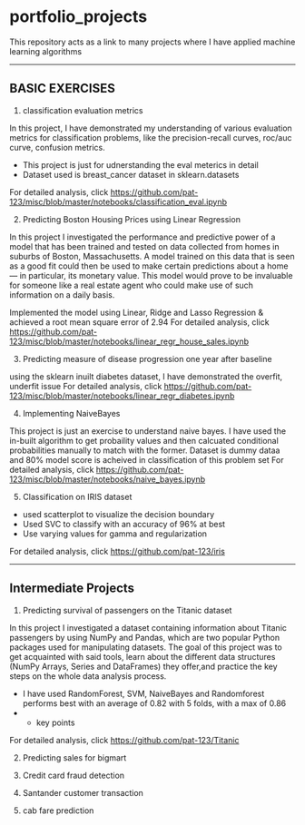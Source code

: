 # portfolio_projects
This repository acts as a link to many projects where I have applied machine learning algorithms

----------------------------------------------------
BASIC EXERCISES
---------------------------------------------------
1. classification evaluation metrics

In this project, I have demonstrated my understanding of various evaluation metrics for classification problems, like the precision-recall curves, roc/auc curve, confusion metrics.
- This project is just for udnerstanding the eval meterics in detail
- Dataset used is breast_cancer dataset in sklearn.datasets

For detailed analysis, click https://github.com/pat-123/misc/blob/master/notebooks/classification_eval.ipynb

2. Predicting Boston Housing Prices using Linear Regression

In this project I investigated the performance and predictive power of a model that has been trained and tested on data collected from homes in suburbs of Boston, Massachusetts. A model trained on this data that is seen as a good fit could then be used to make certain predictions about a home — in particular, its monetary value. This model would prove to be invaluable for someone like a real estate agent who could make use of such information on a daily basis.

Implemented the model using Linear, Ridge and Lasso Regression & achieved a root mean square error of 2.94
For detailed analysis, click https://github.com/pat-123/misc/blob/master/notebooks/linear_regr_house_sales.ipynb

3. Predicting measure of disease progression one year after baseline

using the sklearn inuilt diabetes dataset, I have demonstrated the overfit, underfit issue
For detailed analysis, click https://github.com/pat-123/misc/blob/master/notebooks/linear_regr_diabetes.ipynb

4. Implementing NaiveBayes

This project is just an exercise to understand naive bayes. I have used the in-built algorithm to get probaility values and then calcuated conditional probabilities manually to match with the former.
Dataset is dummy dataa and 80% model score is acheived in classification of this problem set
For detailed analysis, click https://github.com/pat-123/misc/blob/master/notebooks/naive_bayes.ipynb

5. Classification on IRIS dataset

- used scatterplot to visualize the decision boundary
- Used SVC to classify with an accuracy of 96% at best 
- Use varying values for gamma and regularization

For detailed analysis, click https://github.com/pat-123/iris

--------------------------------------------------------------------------
Intermediate Projects
--------------------------------------------------------------------------
1. Predicting survival of passengers on the Titanic dataset

In this project I investigated a dataset containing information about Titanic passengers by using NumPy and Pandas, which are two popular Python packages used for manipulating datasets. The goal of this project was to get acquainted with said tools, learn about the different data structures (NumPy Arrays, Series and DataFrames) they offer,and practice the key steps on the whole data analysis process.
- I have used RandomForest, SVM, NaiveBayes and Randomforest performs best with an average of 0.82 with 5 folds, with a max of 0.86
- - key points

For detailed analysis, click https://github.com/pat-123/Titanic

2. Predicting sales for bigmart


3. Credit card fraud detection

4. Santander customer transaction

5. cab fare prediction


